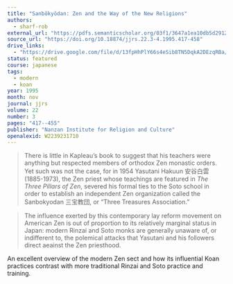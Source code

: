 ```yaml
---
title: "Sanbōkyōdan: Zen and the Way of the New Religions"
authors:
  - sharf-rob
external_url: "https://pdfs.semanticscholar.org/03f1/3647a1ea10db5d2912b91fcff01bf0a29582.pdf"
source_url: "https://doi.org/10.18874/jjrs.22.3-4.1995.417-458"
drive_links:
  - "https://drive.google.com/file/d/13fpHhPlY66s4eSib8TN5DqkA2DEzqRBa/view?usp=drivesdk"
status: featured
course: japanese
tags:
  - modern
  - koan
year: 1995
month: nov
journal: jjrs
volume: 22
number: 3
pages: "417--455"
publisher: "Nanzan Institute for Religion and Culture"
openalexid: W2239231710
---
```


> There is little in Kapleau’s book to suggest that his teachers were anything but respected members of orthodox Zen monastic orders. 
Yet such was not the case, for in 1954 Yasutani Hakuun 安谷白雲 (1885-1973), the Zen priest whose teachings are featured in *The Three Pillars of Zen*, severed his formal ties to the Soto school in order to establish an independent Zen organization called the Sanbokyodan 三宝教団, or “Three Treasures Association.”

> The influence exerted by this contemporary lay reform movement on American Zen is out of proportion to its relatively marginal status in Japan: modern Rinzai and Soto monks are generally unaware of, or indifferent to, the polemical attacks that Yasutani and his followers direct aeainst the Zen priesthood.

An excellent overview of the modern Zen sect and how its influential Koan practices contrast with more traditional Rinzai and Soto practice and training.
